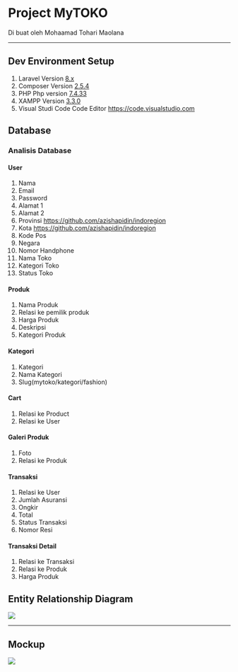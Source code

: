 #    Project MyTOKO
Di buat oleh Mohaamad Tohari Maolana

---

## Dev Environment Setup
1. Laravel 
  Version [8.x](https:https://laravel.com/)
2. Composer 
  Version [2.5.4](https:https://getcomposer.org/)
3. PHP
  Php version [7.4.33](https:https://www.php.net/)
4. XAMPP
  Version [3.3.0](https:https://www.apachefriends.org/)
6. Visual Studi Code 
 Code Editor https://code.visualstudio.com

## Database
### Analisis Database

#### User
1. Nama
2. Email
3. Password
4. Alamat 1
5. Alamat 2
6. Provinsi https://github.com/azishapidin/indoregion
7. Kota  https://github.com/azishapidin/indoregion
8. Kode Pos
9. Negara
10. Nomor Handphone
11. Nama Toko
12. Kategori Toko
13. Status Toko

#### Produk
1. Nama Produk
2. Relasi ke pemilik produk
3. Harga Produk
4. Deskripsi
5. Kategori Produk

#### Kategori 
1. Kategori
2. Nama Kategori
3. Slug(mytoko/kategori/fashion)

#### Cart
1. Relasi ke Product
2. Relasi ke User

#### Galeri Produk
1.  Foto
2.  Relasi ke Produk

#### Transaksi
1. Relasi ke User
2. Jumlah Asuransi
3. Ongkir
4. Total
5. Status Transaksi
6. Nomor Resi

#### Transaksi Detail
1. Relasi ke Transaksi
2. Relasi ke Produk
3. Harga Produk

## Entity Relationship Diagram
![](https://github.com/sitohari/mytoko/blob/main/public/images/Screenshot%202023-10-15%20185838.png)

---
## Mockup
![](https://github.com/sitohari/mytoko/blob/main/public/images/discovermytoko.png)

